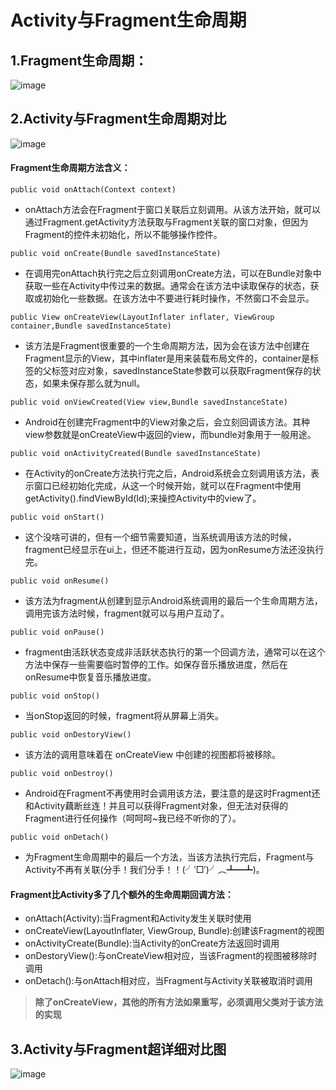 # Activity与Fragment生命周期

## 1.Fragment生命周期：

![image](http://o9m6aqy3r.bkt.clouddn.com//Activity/frag_lifecycle.png)

## 2.Activity与Fragment生命周期对比

![image](http://o9m6aqy3r.bkt.clouddn.com//Activity/activity&fragment_lifecycle1.png)

#### Fragment生命周期方法含义：

`public void onAttach(Context context)`

- onAttach方法会在Fragment于窗口关联后立刻调用。从该方法开始，就可以通过Fragment.getActivity方法获取与Fragment关联的窗口对象，但因为Fragment的控件未初始化，所以不能够操作控件。

`public void onCreate(Bundle savedInstanceState)`

- 在调用完onAttach执行完之后立刻调用onCreate方法，可以在Bundle对象中获取一些在Activity中传过来的数据。通常会在该方法中读取保存的状态，获取或初始化一些数据。在该方法中不要进行耗时操作，不然窗口不会显示。

`public View onCreateView(LayoutInflater inflater, ViewGroup container,Bundle savedInstanceState)`

- 该方法是Fragment很重要的一个生命周期方法，因为会在该方法中创建在Fragment显示的View，其中inflater是用来装载布局文件的，container是<fragment>标签的父标签对应对象，savedInstanceState参数可以获取Fragment保存的状态，如果未保存那么就为null。

`public void onViewCreated(View view,Bundle savedInstanceState)`

- Android在创建完Fragment中的View对象之后，会立刻回调该方法。其种view参数就是onCreateView中返回的view，而bundle对象用于一般用途。

`public void onActivityCreated(Bundle savedInstanceState)`

- 在Activity的onCreate方法执行完之后，Android系统会立刻调用该方法，表示窗口已经初始化完成，从这一个时候开始，就可以在Fragment中使用getActivity().findViewById(Id);来操控Activity中的view了。

`public void onStart()`

- 这个没啥可讲的，但有一个细节需要知道，当系统调用该方法的时候，fragment已经显示在ui上，但还不能进行互动，因为onResume方法还没执行完。

`public void onResume()`

- 该方法为fragment从创建到显示Android系统调用的最后一个生命周期方法，调用完该方法时候，fragment就可以与用户互动了。

`public void onPause()`

- fragment由活跃状态变成非活跃状态执行的第一个回调方法，通常可以在这个方法中保存一些需要临时暂停的工作。如保存音乐播放进度，然后在onResume中恢复音乐播放进度。

`public void onStop()`

- 当onStop返回的时候，fragment将从屏幕上消失。

`public void onDestoryView()`

- 该方法的调用意味着在 onCreateView 中创建的视图都将被移除。

`public void onDestroy()`

- Android在Fragment不再使用时会调用该方法，要注意的是这时Fragment还和Activity藕断丝连！并且可以获得Fragment对象，但无法对获得的Fragment进行任何操作（呵呵呵~我已经不听你的了）。

`public void onDetach()`

- 为Fragment生命周期中的最后一个方法，当该方法执行完后，Fragment与Activity不再有关联(分手！我们分手！！(╯‵□′)╯︵┻━┻)。

#### Fragment比Activity多了几个额外的生命周期回调方法：

- onAttach(Activity):当Fragment和Activity发生关联时使用
- onCreateView(LayoutInflater, ViewGroup, Bundle):创建该Fragment的视图
- onActivityCreate(Bundle):当Activity的onCreate方法返回时调用
- onDestoryView():与onCreateView相对应，当该Fragment的视图被移除时调用
- onDetach():与onAttach相对应，当Fragment与Activity关联被取消时调用

>**除了onCreateView，其他的所有方法如果重写，必须调用父类对于该方法的实现**

## 3.Activity与Fragment超详细对比图

![image](http://o9m6aqy3r.bkt.clouddn.com//Activity/complete_android_fragment_lifecycle.png)


